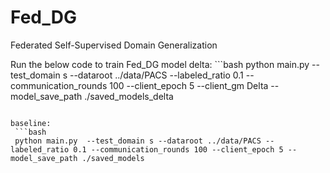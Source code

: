 # Fed_DG
Federated Self-Supervised Domain Generalization 


Run the below code to train Fed_DG
model delta:
    ```bash
    python main.py  --test_domain s --dataroot ../data/PACS --labeled_ratio 0.1 --communication_rounds 100 --client_epoch 5 --client_gm Delta --model_save_path ./saved_models_delta
   ```

baseline:
    ```bash
    python main.py  --test_domain s --dataroot ../data/PACS --labeled_ratio 0.1 --communication_rounds 100 --client_epoch 5 --model_save_path ./saved_models
   ```
